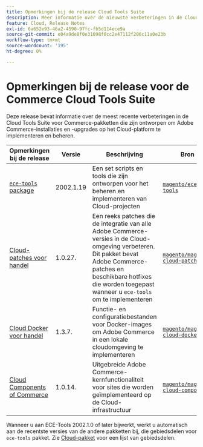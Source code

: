 ```yaml
---
title: Opmerkingen bij de release Cloud Tools Suite
description: Meer informatie over de nieuwste verbeteringen in de Cloud Tools Suite voor Adobe Commerce.
feature: Cloud, Release Notes
exl-id: 6a652e93-46a2-4590-97fc-fb5d114ece9a
source-git-commit: e04a9de8f0e31098f0cc2e47112f206c11a0e23b
workflow-type: tm+mt
source-wordcount: '195'
ht-degree: 0%

---
```


# Opmerkingen bij de release voor de Commerce Cloud Tools Suite

Deze release bevat informatie over de meest recente verbeteringen in de Cloud Tools Suite voor Commerce-pakketten die zijn ontworpen om Adobe Commerce-installaties en -upgrades op het Cloud-platform te implementeren en beheren.

| Opmerkingen bij de release | Versie | Beschrijving | Bron |
| ----------------- |-----------| ---------------------------------------- | --------------------------- |
| [`ece-tools` package](ece-tools-package.md) | 2002.1.19 | Een set scripts en tools die zijn ontworpen voor het beheren en implementeren van Cloud-projecten | [`magento/ece-tools`](https://github.com/magento/ece-tools/tree/2002.1) |
| [Cloud-patches voor handel](cloud-patches.md) | 1.0.27. | Een reeks patches die de integratie van alle Adobe Commerce-versies in de Cloud-omgeving verbeteren. Dit pakket bevat Adobe Commerce-patches en beschikbare hotfixes die worden toegepast wanneer u `ece-tools` om te implementeren | [`magento/magento-cloud-patches`](https://github.com/magento/magento-cloud-patches/tree/1.0.1) |
| [Cloud Docker voor handel](cloud-docker.md) | 1.3.7. | Functie- en configuratiebestanden voor Docker-images om Adobe Commerce in een lokale cloudomgeving te implementeren | [`magento/magento-cloud-docker`](https://github.com/magento/magento-cloud-docker/tree/1.0) |
| [Cloud Components of Commerce](cloud-components.md) | 1.0.14. | Uitgebreide Adobe Commerce-kernfunctionaliteit voor sites die worden geïmplementeerd op de Cloud-infrastructuur | [`magento/magento-cloud-components`](https://github.com/magento/magento-cloud-components/tree/1.0.2) |

Wanneer u aan ECE-Tools 2002.1.0 of later bijwerkt, werkt u automatisch aan de recentste versies van de andere pakketten bij, die gebiedsdelen voor `ece-tools` pakket. Zie [Cloud-pakket](../development/overview.md#cloud-metapackage) voor een lijst van gebiedsdelen.
